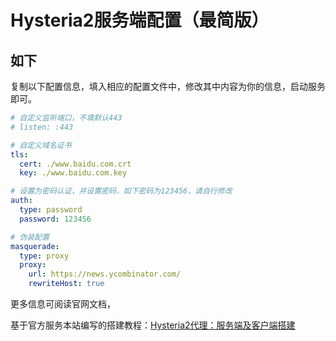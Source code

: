 # Hysteria2服务端配置（最简版）

## 如下

复制以下配置信息，填入相应的配置文件中，修改其中内容为你的信息，启动服务即可。

```yaml
# 自定义监听端口，不填默认443
# listen: :443

# 自定义域名证书
tls:
  cert: ./www.baidu.com.crt
  key: ./www.baidu.com.key

# 设置为密码认证，并设置密码，如下密码为123456，请自行修改
auth:
  type: password
  password: 123456 

# 伪装配置
masquerade: 
  type: proxy
  proxy:
    url: https://news.ycombinator.com/
    rewriteHost: true
```

更多信息可阅读官网文档，

基于官方服务本站编写的搭建教程：[Hysteria2代理：服务端及客户端搭建](https://oldmoon.top/post/144)

